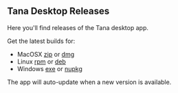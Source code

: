 ## Tana Desktop Releases

Here you'll find releases of the Tana desktop app.

Get the latest builds for:

- MacOSX [zip](https://desktop-update.tana.inc/download/darwin) or [dmg](https://desktop-update.tana.inc/download/dmg)
- Linux [rpm](https://desktop-update.tana.inc/download/deb) or [deb](https://desktop-update.tana.inc/download/rpm)
- Windows [exe](https://desktop-update.tana.inc/download/exe) or [nupkg](https://desktop-update.tana.inc/download/win32)

The app will auto-update when a new version is available.
